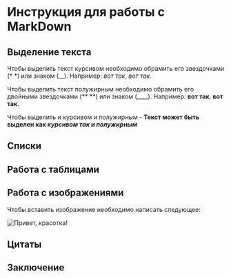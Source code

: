 # Инструкция для работы с MarkDown

## Выделение текста

Чтобы выделить текст курсивом необходимо обрамить его звездочками (* *) или знаком (__). Например: *вот так*, _вот так_.

Чтобы выделить текст полужирным необходимо обрамить его двойными звездочками (** **) или знаком (____). Например: **вот так**, __вот так__.

Чтобы выделить и курсивом и полужирным - **Текст может быть выделен как _курсивом так и полужирным_**


## Списки

## Работа с таблицами

## Работа с изображениями

Чтобы вставить изображение необходимо написать следующее:

![Привет, красотка!](красотка.jpg)


## Цитаты

## Заключение

